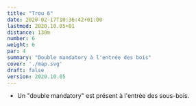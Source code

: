 ```yaml
---
title: "Trou 6"
date: 2020-02-17T10:36:42+01:00
lastmod: 2020.10.05+01
distance: 130m
number: 6
weight: 6
par: 4
summary: "Double mandatory à l'entrée des bois"
cover: './map.svg'
draft: false
version: 2020.10.05
---
```


 - Un "double mandatory" est présent à l'entrée des sous-bois.